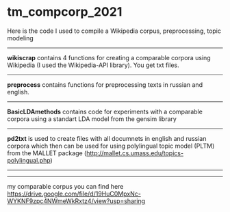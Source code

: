 # tm_compcorp_2021
Here is the code I used to compile a Wikipedia corpus, preprocessing, topic modeling
 ***
 **wikiscrap** contains 4 functions for creating a comparable corpora using Wikipedia (I used the Wikipedia-API library). You get txt files.
 ***
 **preprocess** contains functions for preprocessing texts in russian and english. 
 ***
 **BasicLDAmethods** contains code for experiments with a comparable corpora using a standart LDA model from the gensim library
 ***
 **pd2txt** is used to create files with all documnets in english and russian corpora which then can be used for using polylingual topic model (PLTM) from the MALLET package (http://mallet.cs.umass.edu/topics-polylingual.php)
 ***
 ***
 my comparable corpus you can find here https://drive.google.com/file/d/19HuC0MpxNc-WYKNF9zpc4NWmeWkRxtz4/view?usp=sharing
 

